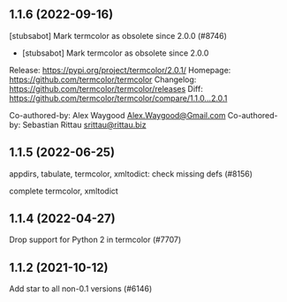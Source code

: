 ## 1.1.6 (2022-09-16)

[stubsabot] Mark termcolor as obsolete since 2.0.0 (#8746)

* [stubsabot] Mark termcolor as obsolete since 2.0.0

Release: https://pypi.org/project/termcolor/2.0.1/
Homepage: https://github.com/termcolor/termcolor
Changelog: https://github.com/termcolor/termcolor/releases
Diff: https://github.com/termcolor/termcolor/compare/1.1.0...2.0.1

Co-authored-by: Alex Waygood <Alex.Waygood@Gmail.com>
Co-authored-by: Sebastian Rittau <srittau@rittau.biz>

## 1.1.5 (2022-06-25)

appdirs, tabulate, termcolor, xmltodict: check missing defs (#8156)

complete termcolor, xmltodict

## 1.1.4 (2022-04-27)

Drop support for Python 2 in termcolor (#7707)

## 1.1.2 (2021-10-12)

Add star to all non-0.1 versions (#6146)

